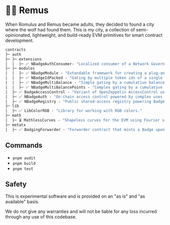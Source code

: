 # 🐺🐺 Remus

When Romulus and Remus became adults, they decided to found a city where the wolf had found them. This is my city, a collection of semi-opinionated, lightweight, and build-ready EVM primitives for smart contract development.

```ml
contracts
├─ auth
├─ ├─ extensions
|  |  ├─ ✅ NBadgeAuthConsumer- "Localized consumer of a Network Governors NBadge permission constitutions."
├─ ├─ modules
|  |  ├─ ✅ NBadgeModule - "Extendable framework for creating a plug-and-play registry access module."
|  |  ├─ ✅ NBadgeIdPacked - "Gating by multiple token ids of a single Badge collection."
|  |  ├─ ✅ NBadgeMultiBalance - "Simple gating by a cumulative balance of Badges held."
|  |  ├─ ✅ NBadgeMultiBalancePoints - "Complex gating by a cumulative point-driven system based on Badges held."
|  ├─ ✅ BadgeAccessControl - "Variant of OpenZeppelin AccessControl using ERC1155 Badges."
|  ├─ ✅ NBadgeAuth - "On-chain access control powered by complex uses of ERC1155 Badges."
|  ├─ ✅ NBadgeRegistry - "Public shared-access registry powering Badged credentials with simple inheritance."
├─ lib
|  ├─ ✅ LibColorRGB - "Library for working with RGB colors."
├─ math
|  ├─ ⏳ MathlessCurves - "Shapeless curves for the EVM using Fourier series."
├─ metatx
|  ├─ ✅ BadgingForwarder - "Forwarder contract that mints a Badge upon transaction execution."
```

## Commands

- `pnpm audit`
- `pnpm build`
- `pnpm test`

## Safety

This is experimental software and is provided on an "as is" and "as available" basis.

We do not give any warranties and will not be liable for any loss incurred through any use of this codebase.
